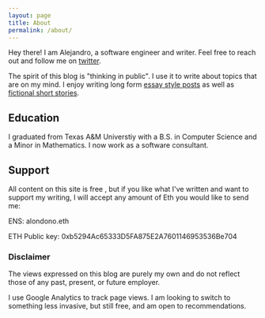 ```yaml
---
layout: page
title: About
permalink: /about/
---
```


Hey there! I am Alejandro, a software engineer and writer. Feel free to reach out and follow me on [twitter](https://twitter.com/alondono97).

The spirit of this blog is "thinking in public". I use it to write about topics that are on my mind. I enjoy writing long form <a href="/blog">essay style posts</a> as well as <a href="/fiction">fictional short stories</a>.

## Education
I graduated from Texas A&M Universtiy with a B.S. in Computer Science and a Minor in Mathematics. I now work as a software consultant. 


## Support
All content on this site is free , but if you like what I've written and want to support my writing, I will accept any amount of Eth you would like to send me: 

ENS: alondono.eth

ETH Public key: 0xb5294Ac65333D5FA875E2A7601146953536Be704

### Disclaimer
The views expressed on this blog are purely my own and do not reflect those of any past, present, or future employer. 

I use Google Analytics to track page views. I am looking to switch to something less invasive, but still free, and am open to recommendations.

